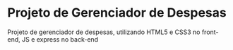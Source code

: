 # Projeto de Gerenciador de Despesas
Projeto de gerenciador de despesas, utilizando HTML5 e CSS3 no front-end, JS e express no back-end
